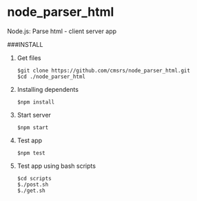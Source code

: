 # node_parser_html
Node.js: Parse html - client server app


###INSTALL

1. Get files

   ```shell
   $git clone https://github.com/cmsrs/node_parser_html.git
   $cd ./node_parser_html
   ```

2. Installing dependents 

   ```shell
   $npm install
   ```

3. Start server

   ```shell
   $npm start
   ```

4. Test app 

   ```shell
   $npm test
   ```

5. Test app using bash scripts

   ```shell
   $cd scripts
   $./post.sh
   $./get.sh
   ```





